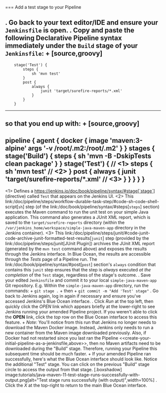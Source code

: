 === Add a test stage to your Pipeline

. Go back to your text editor/IDE and ensure your `Jenkinsfile` is open.
. Copy and paste the following Declarative Pipeline syntax immediately under the
  `Build` stage of your `Jenkinsfile`:
+
[source,groovy]
----
        stage('Test') {
            steps {
                sh 'mvn test'
            }
            post {
                always {
                    junit 'target/surefire-reports/*.xml'
                }
            }
        }
----
so that you end up with:
+
[source,groovy]
----
pipeline {
    agent {
        docker {
            image 'maven:3-alpine'
            args '-v /root/.m2:/root/.m2'
        }
    }
    stages {
        stage('Build') {
            steps {
                sh 'mvn -B -DskipTests clean package'
            }
        }
        stage('Test') { // <1>
            steps {
                sh 'mvn test' // <2>
            }
            post {
                always {
                    junit 'target/surefire-reports/*.xml' // <3>
                }
            }
        }
    }
}
----
<1> Defines a https://jenkins.io/doc/book/pipeline/syntax/#stage[`stage`] (directive) called
`Test` that appears on the Jenkins UI.
<2> This
link:/doc/pipeline/steps/workflow-durable-task-step/#code-sh-code-shell-script[`sh`]
step (of the link:/doc/book/pipeline/syntax/#steps[`steps`] section) executes
the Maven command to run the unit test on your simple Java application. This
command also generates a JUnit XML report, which is saved to the
`target/surefire-reports` directory (within the
`/var/jenkins_home/workspace/simple-java-maven-app` directory in the Jenkins
container).
<3> This
link:/doc/pipeline/steps/junit/#code-junit-code-archive-junit-formatted-test-results[`junit`]
step (provided by the link:/doc/pipeline/steps/junit[JUnit Plugin]) archives the
JUnit XML report (generated by the `mvn test` command above) and exposes the
results through the Jenkins interface. In Blue Ocean, the results are accessible
through the *Tests* page of a Pipeline run. The
link:/doc/book/pipeline/syntax/#post[`post`] section's `always` condition that
contains this `junit` step ensures that the step is _always_ executed _at the
completion_ of the `Test` stage, regardless of the stage's outcome.
. Save your edited `Jenkinsfile` and commit it to your local
  `simple-java-maven-app` Git repository. E.g. Within the
  `simple-java-maven-app` directory, run the commands: +
  `git stage .` +
  then +
  `git commit -m "Add 'Test' stage"`
. Go back to Jenkins again, log in again if necessary and ensure you've accessed
  Jenkins's Blue Ocean interface.
. Click *Run* at the top left, then quickly click the *OPEN* link which appears
  briefly at the lower-right to see Jenkins running your amended Pipeline
  project. If you weren't able to click the **OPEN** link, click the _top_ row
  on the Blue Ocean interface to access this feature. +
  *Note:* You'll notice from this run that Jenkins no longer needs to download
  the Maven Docker image. Instead, Jenkins only needs to run a new container
  from the Maven image downloaded previously. Also, if Docker had not restarted
  since you last ran the Pipeline <<create-your-initial-pipeline-as-a-jenkinsfile,above>>,
  then no Maven artifacts need to be downloaded during the "Build" stage.
  Therefore, running your Pipeline this subsequent time should be much faster. +
  If your amended Pipeline ran successfully, here's what the Blue Ocean
  interface should look like. Notice the additional "Test" stage. You can click
  on the previous "Build" stage circle to access the output from that stage.
[.boxshadow]
image:tutorials/java-maven-11-test-stage-runs-successfully-with-output.png[alt="Test
stage runs successfully (with output)",width=100%]
. Click the *X* at the top-right to return to the main Blue Ocean interface.
